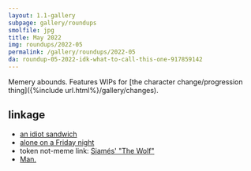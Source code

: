 ```yaml
---
layout: 1.1-gallery
subpage: gallery/roundups
smolfile: jpg
title: May 2022
img: roundups/2022-05
permalink: /gallery/roundups/2022-05
da: roundup-05-2022-idk-what-to-call-this-one-917859142
---
```

Memery abounds. Features WIPs for [the character change/progression thing]({%include url.html%}/gallery/changes).

## linkage
- <a href="https://knowyourmeme.com/memes/an-idiot-sandwich" class="ext">an idiot sandwich</a>
- <a href="https://knowyourmeme.com/memes/alone-on-a-friday-night-god-youre-pathetic" class="ext">alone on a Friday night</a>
- token not-meme link: <a href="https://www.youtube.com/watch?v=lX44CAz-JhU" class="ext">Siamés' "The Wolf"</a>
- <a href="https://knowyourmeme.com/memes/man" class="ext">Man.</a>